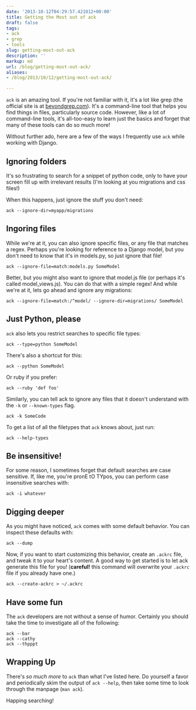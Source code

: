 ```yaml
---
date: '2013-10-12T04:29:57.421012+00:00'
title: Getting the Most out of ack
draft: false
tags:
- ack
- grep
- tools
slug: getting-most-out-ack
description: ''
markup: md
url: /blog/getting-most-out-ack/
aliases:
- /blog/2013/10/12/getting-most-out-ack/

---
```


`ack` is an amazing tool. If you're not familiar with it,
it's a lot like grep (the official site is at [beyondgrep.com](http://beyondgrep.com/)).
It's a command-line tool that helps you find things in files, particularly source code.
However, like a lot of command-line tools, it's all-too-easy to learn just the
basics and forget that many of these tools can do so much more!


Without further ado, here are a few of the ways I frequently use `ack` while working with Django.


Ignoring folders
----------------


It's so frustrating to search for a snippet of python code, only to have your
screen fill up with irrelevant results (I'm looking at you migrations and css files!)


When this happens, just ignore the stuff you don't need:



```
ack --ignore-dir=myapp/migrations
```

Ingoring files
--------------


While we're at it, you can also ignore specific files, or any file that matches
a regex. Perhaps you're looking for reference to a Django model, but you don't need
to know that it's in models.py, so just ignore that file!



```
ack --ignore-file=match:models.py SomeModel
```

Better, but you might also want to ignore that model.js file (or perhaps it's
called model\_views.js). You can do that with a simple regex! And while we're at it,
lets go ahead and ignore any migrations:



```
ack --ignore-file=match:/^model/ --ignore-dir=migrations/ SomeModel
```

Just Python, please
-------------------


`ack` also lets you restrict searches to specific file types:



```
ack --type=python SomeModel
```

There's also a shortcut for this:



```
ack --python SomeModel
```

Or ruby if you prefer:



```
ack --ruby 'def foo'
```

Similarly, you can tell ack to ignore any files that it doesn't understand with
the `-k` or `--known-types` flag.



```
ack -k SomeCode
```

To get a list of all the filetypes that `ack` knows about, just run:



```
ack --help-types
```

Be insensitive!
---------------


For some reason, I sometimes forget that default searches are case sensitive.
If, like me, you're pronE tO TYpos, you can perform case insensitive searches with:



```
ack -i whatever
```

Digging deeper
--------------


As you might have noticed, `ack` comes with some default behavior.
You can inspect these defaults with:



```
ack --dump
```

Now, if you want to start customizing this behavior, create an `.ackrc` file,
and tweak it to your heart's content. A good way to get started is to let ack generate
this file for you! (**careful!** this command will overwrite your
`.ackrc` file if you already have one.)



```
ack --create-ackrc > ~/.ackrc
```

Have some fun
-------------


The `ack` developers are not without a sense of humor. Certainly
you should take the time to investigate all of the following:



```
ack --bar
ack --cathy
ack --thpppt
```

Wrapping Up
-----------


There's *so much more* to `ack` than what I've listed here.
Do yourself a favor and periodically skim the output of `ack --help`,
then take some time to look through the manpage (`man ack`).


Happing searching!

